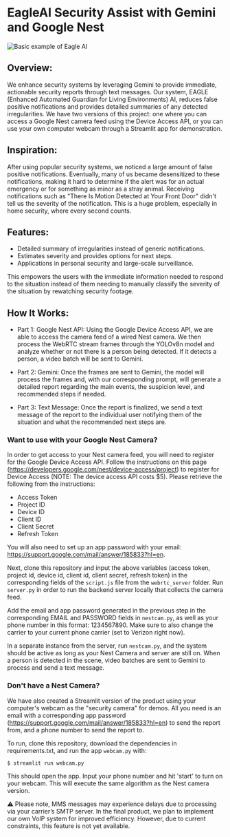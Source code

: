 # EagleAI Security Assist with Gemini and Google Nest

![Basic example of Eagle AI](./docs/images/eagleai.gif)

## Overview:

We enhance security systems by leveraging Gemini to provide immediate, actionable security reports through text messages. Our system, EAGLE (Enhanced Automated Guardian for Living Environments) AI, reduces false positive notifications and provides detailed summaries of any detected irregularities. We have two versions of this project: one where you can access a Google Nest camera feed using the Device Access API, or you can use your own computer webcam through a Streamlit app for demonstration.

## Inspiration:

After using popular security systems, we noticed a large amount of false positive notifications. Eventually, many of us became desensitized to these notifications, making it hard to determine if the alert was for an actual emergency or for something as minor as a stray animal. Receiving notifications such as "There Is Motion Detected at Your Front Door" didn't tell us the severity of the notification. This is a huge problem, especially in home security, where every second counts.

## Features:

* Detailed summary of irregularities instead of generic notifications.
* Estimates severity and provides options for next steps.
* Applications in personal security and large-scale surveillance.

This empowers the users with the immediate information needed to respond to the situation instead of them needing to manually classify the severity of the situation by rewatching security footage.

## How It Works:

- Part 1: Google Nest API: Using the Google Device Access API, we are able to access the camera feed of a wired Nest camera. We then process the WebRTC stream frames through the YOLOv8n model and analyze whether or not there is a person being detected. If it detects a person, a video batch will be sent to Gemini.

- Part 2: Gemini: Once the frames are sent to Gemini, the model will process the frames and, with our corresponding prompt, will generate a detailed report regarding the main events, the suspicion level, and recommended steps if needed.

- Part 3: Text Message: Once the report is finalized, we send a text message of the report to the individual user notifying them of the situation and what the recommended next steps are.

### Want to use with your Google Nest Camera?

In order to get access to your Nest camera feed, you will need to register for the Google Device Access API. Follow the instructions on this page (https://developers.google.com/nest/device-access/project) to register for Device Access (NOTE: The device access API costs $5). Please retrieve the following from the instructions:
* Access Token
* Project ID
* Device ID
* Client ID
* Client Secret
* Refresh Token

You will also need to set up an app password with your email: https://support.google.com/mail/answer/185833?hl=en.

Next, clone this repository and input the above variables (access token, project id, device id, client id, client secret, refresh token) in the corresponding fields of the `script.js` file from the `webrtc_server` folder. Run `server.py` in order to run the backend server locally that collects the camera feed. 

Add the email and app password generated in the previous step in the corresponding EMAIL and PASSWORD fields in `nestcam.py`, as well as your phone number in this format: 1234567890. Make sure to also change the carrier to your current phone carrier (set to Verizon right now). 

In a separate instance from the server, run `nestcam.py`, and the system should be active as long as your Nest Camera and server are still on. When a person is detected in the scene, video batches are sent to Gemini to process and send a text message.

### Don't have a Nest Camera?

We have also created a Streamlit version of the product using your computer's webcam as the "security camera" for demos. All you need is an email with a corresponding app password (https://support.google.com/mail/answer/185833?hl=en) to send the report from, and a phone number to send the report to.

To run, clone this repository, download the dependencies in requirements.txt, and run the app `webcam.py` with:
```shell
$ streamlit run webcam.py
```
This should open the app. Input your phone number and hit 'start' to turn on your webcam. This will execute the same algorithm as the Nest camera version.

:warning: Please note, MMS messages may experience delays due to processing via your carrier’s SMTP server. In the final product, we plan to implement our own VoIP system for improved efficiency. However, due to current constraints, this feature is not yet available.

